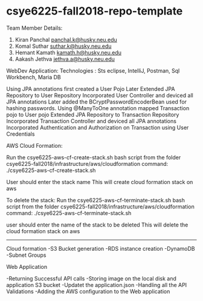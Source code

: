 # csye6225-fall2018-repo-template
Team Member Details:
1. Kiran Panchal panchal.k@husky.neu.edu
2. Komal Suthar suthar.k@husky.neu.edu
3. Hemant Kamath kamath.h@husky.neu.edu
4. Aakash Jethva jethva.a@husky.neu.edu

WebDev Application:
Technologies : Sts eclipse, IntelliJ, Postman, Sql Workbench, Maria DB

Using JPA annotations first created a User Pojo 
Later Extended JPA Repository to User Repository
Incorporated User Controller and deviced all JPA annotations
Later added the BCryptPasswordEncoderBean used for hashing passwords.
Using @ManyToOne annotation  mapped Transaction pojo to User pojo
Extended JPA Repository to Transaction Repository
Incorporated Transaction Controller and deviced all JPA annotations
Incorporated Authentication and Authorization on Transaction using User Credentials

AWS Cloud Formation:

Run the csye6225-aws-cf-create-stack.sh bash script from the folder csye6225-fall2018/infrastructure/aws/cloudformation
command: ./csye6225-aws-cf-create-stack.sh 

User should enter the stack name
This will create cloud formation stack on aws

To delete the stack: 
Run the csye6225-aws-cf-terminate-stack.sh bash script from the folder csye6225-fall2018/infrastructure/aws/cloudformation
command: ./csye6225-aws-cf-terminate-stack.sh 

user should enter the name of the stack to be deleted
This will delete the cloud formation stack on aws

--------------------------------------------------------------
Cloud formation 
-S3 Bucket generation
-RDS instance creation
-DynamoDB
-Subnet Groups

Web Application 

-Returning Successful API calls
-Storing image on the local disk and application S3 bucket
-Updatet the application.json
-Handling all the API Validations
-Adding the AWS configuration to the Web application


